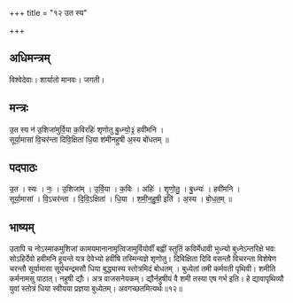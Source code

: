 +++
title = "१२ उत स्य"

+++
## अधिमन्त्रम्
विश्वेदेवाः। शार्यातो मानवः। जगती।

## मन्त्रः
उ॒त स्य न॑ उ॒शिजा॑मुर्वि॒या क॒विरहिः॑ शृणोतु बु॒ध्न्यो॒३॒॑ हवी॑मनि ।  
सूर्या॒मासा॑ वि॒चर॑न्ता दिवि॒क्षिता॑ धि॒या श॑मीनहुषी अ॒स्य बो॑धतम् ॥

## पदपाठः
उ॒त । स्यः । नः॒ । उ॒शिजा॑म् । उ॒र्वि॒या । क॒विः । अहिः॑ । शृ॒णो॒तु॒ । बु॒ध्न्यः॑ । हवी॑मनि ।  
सूर्या॒मासा॑ । वि॒ऽचर॑न्ता । दि॒वि॒ऽक्षिता॑ । धि॒या । श॒मी॒न॒हु॒षी॒ इति॑ । अ॒स्य । बो॒ध॒त॒म् ॥

## भाष्यम्
उतापि च नोऽस्माकमुशिजां कामयमानानामृत्विजामुर्वियोर्वीं बह्वीं स्तुतिं कविर्मेधावी भुध्न्यो बुध्नेऽन्तरिक्षे भवः सोऽहिर्देवो हवीमनि हूयन्ते यत्र देवेभ्यो हवींषि तस्मिन्यज्ञे शृणोतु। दिविक्षिता दिवि वसन्तौ विचरन्ता विशेषेण चरन्तौ सूर्यामासा सूर्यचन्द्रमसौ धिया बुद्ध्यास्य स्तोत्रमिदं बोधतम् । बुध्येतां तमी कर्मवती पृथिवी। शमीति कर्मनामसु पाठात्। नहुषी द्यौः। अत्र वाजसनेयकम्। द्यौर्नहुषीयं वै शमी तस्या एष गर्भ इति। हे द्यावापृथिव्यौ युवां स्तोत्रं धिया स्वीयया प्रज्ञया बुध्येतम्। अवगच्छतमित्यर्थः॥१२॥